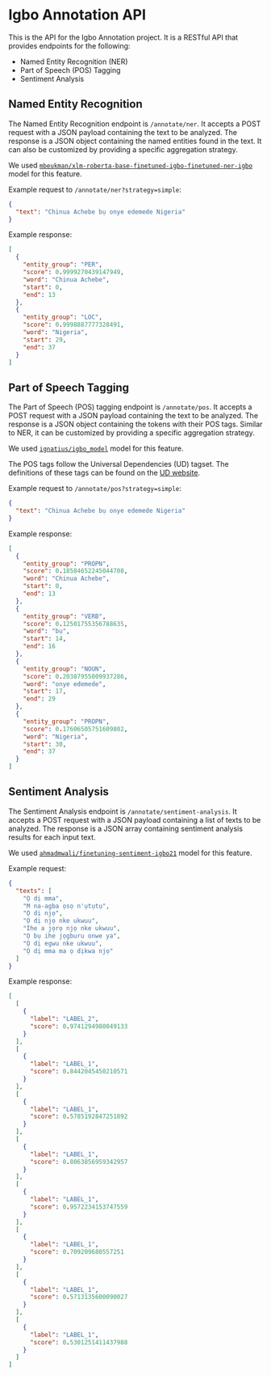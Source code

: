 # Igbo Annotation API

This is the API for the Igbo Annotation project. It is a RESTful API that provides endpoints for the following:

- Named Entity Recognition (NER)
- Part of Speech (POS) Tagging
- Sentiment Analysis

## Named Entity Recognition

The Named Entity Recognition endpoint is `/annotate/ner`. It accepts a POST request with a JSON payload containing the text to be analyzed. The response is a JSON object containing the named entities found in the text. It can also be customized by providing a specific aggregation strategy.

We used [`mbeukman/xlm-roberta-base-finetuned-igbo-finetuned-ner-igbo`](https://huggingface.co/mbeukman/xlm-roberta-base-finetuned-igbo-finetuned-ner-igbo) model for this feature.

Example request to `/annotate/ner?strategy=simple`:

```json
{
  "text": "Chinua Achebe bụ onye edemede Nigeria"
}
```

Example response:

```json
[
  {
    "entity_group": "PER",
    "score": 0.9999270439147949,
    "word": "Chinua Achebe",
    "start": 0,
    "end": 13
  },
  {
    "entity_group": "LOC",
    "score": 0.9998887777328491,
    "word": "Nigeria",
    "start": 29,
    "end": 37
  }
]
```

## Part of Speech Tagging

The Part of Speech (POS) tagging endpoint is `/annotate/pos`. It accepts a POST request with a JSON payload containing the text to be analyzed. The response is a JSON object containing the tokens with their POS tags. Similar to NER, it can be customized by providing a specific aggregation strategy.

We used [`ignatius/igbo_model`](https://huggingface.co/ignatius/igbo_model) model for this feature.

The POS tags follow the Universal Dependencies (UD) tagset. The definitions of these tags can be found on the [UD website](https://universaldependencies.org/u/pos/).

Example request to `/annotate/pos?strategy=simple`:

```json
{
  "text": "Chinua Achebe bụ onye edemede Nigeria"
}
```

Example response:

```json
[
  {
    "entity_group": "PROPN",
    "score": 0.18584652245044708,
    "word": "Chinua Achebe",
    "start": 0,
    "end": 13
  },
  {
    "entity_group": "VERB",
    "score": 0.12501755356788635,
    "word": "bụ",
    "start": 14,
    "end": 16
  },
  {
    "entity_group": "NOUN",
    "score": 0.20387955009937286,
    "word": "onye edemede",
    "start": 17,
    "end": 29
  },
  {
    "entity_group": "PROPN",
    "score": 0.17606505751609802,
    "word": "Nigeria",
    "start": 30,
    "end": 37
  }
]
```

## Sentiment Analysis

The Sentiment Analysis endpoint is `/annotate/sentiment-analysis`. It accepts a POST request with a JSON payload containing a list of texts to be analyzed. The response is a JSON array containing sentiment analysis results for each input text.

We used [`ahmadmwali/finetuning-sentiment-igbo21`](https://huggingface.co/ahmadmwali/finetuning-sentiment-igbo21) model for this feature.

Example request:

```json
{
  "texts": [
    "Ọ dị mma",
    "M na-agba ọsọ n'ụtụtụ",
    "Ọ dị njọ",
    "Ọ dị njọ nke ukwuu",
    "Ihe a jọrọ njọ nke ukwuu",
    "Ọ bụ ihe jọgburu onwe ya",
    "Ọ dị egwu nke ukwuu",
    "Ọ dị mma ma ọ dịkwa njọ"
  ]
}
```

Example response:

```json
[
  [
    {
      "label": "LABEL_2",
      "score": 0.9741294980049133
    }
  ],
  [
    {
      "label": "LABEL_1",
      "score": 0.8442045450210571
    }
  ],
  [
    {
      "label": "LABEL_1",
      "score": 0.5785192847251892
    }
  ],
  [
    {
      "label": "LABEL_1",
      "score": 0.8063856959342957
    }
  ],
  [
    {
      "label": "LABEL_1",
      "score": 0.9572234153747559
    }
  ],
  [
    {
      "label": "LABEL_1",
      "score": 0.709209680557251
    }
  ],
  [
    {
      "label": "LABEL_1",
      "score": 0.5713135600090027
    }
  ],
  [
    {
      "label": "LABEL_1",
      "score": 0.5301251411437988
    }
  ]
]
```
